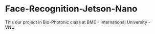 # Face-Recognition-Jetson-Nano
This our project in Bio-Photonic class at BME - International University - VNU.
